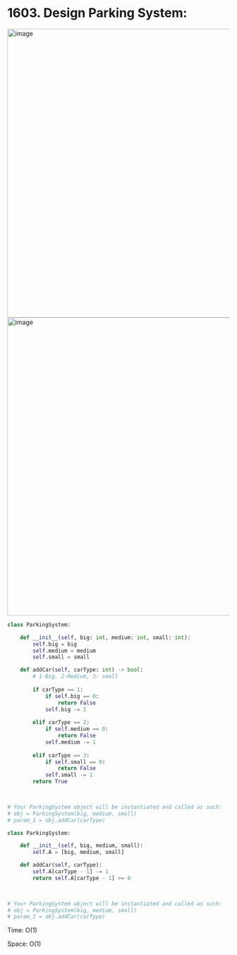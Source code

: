 # 1603. Design Parking System:

<img width="654" alt="image" src="https://user-images.githubusercontent.com/35987583/169807770-43211c8a-f83d-452c-bf4b-947cb7907a41.png">
<img width="675" alt="image" src="https://user-images.githubusercontent.com/35987583/169807790-7f5f3bce-12ee-40ed-b85e-7a1b8d64e104.png">


```python
class ParkingSystem:

    def __init__(self, big: int, medium: int, small: int):
        self.big = big
        self.medium = medium
        self.small = small

    def addCar(self, carType: int) -> bool:
        # 1-Big, 2-Medium, 3- small
        
        if carType == 1:
            if self.big == 0:
                return False
            self.big -= 1
        
        elif carType == 2:
            if self.medium == 0:
                return False
            self.medium -= 1
            
        elif carType == 3:
            if self.small == 0:
                return False
            self.small -= 1
        return True
            


# Your ParkingSystem object will be instantiated and called as such:
# obj = ParkingSystem(big, medium, small)
# param_1 = obj.addCar(carType)
```

```python
class ParkingSystem:

    def __init__(self, big, medium, small):
        self.A = [big, medium, small]

    def addCar(self, carType):
        self.A[carType - 1] -= 1
        return self.A[carType - 1] >= 0
            


# Your ParkingSystem object will be instantiated and called as such:
# obj = ParkingSystem(big, medium, small)
# param_1 = obj.addCar(carType)
```


Time: O(1)

Space: O(1)

